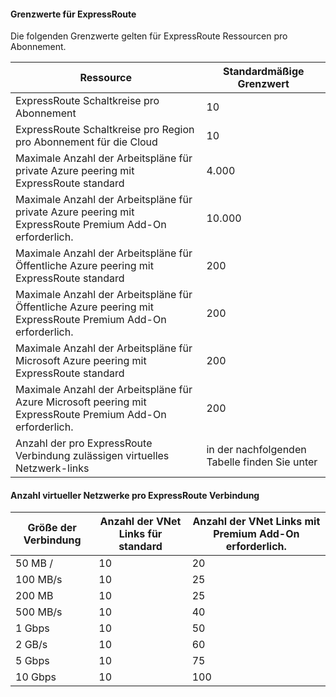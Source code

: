 #### <a name="expressroute-limits"></a>Grenzwerte für ExpressRoute

Die folgenden Grenzwerte gelten für ExpressRoute Ressourcen pro Abonnement.

| Ressource | Standardmäßige Grenzwert |
|---|---|
| ExpressRoute Schaltkreise pro Abonnement | 10 |
| ExpressRoute Schaltkreise pro Region pro Abonnement für die Cloud | 10 |
| Maximale Anzahl der Arbeitspläne für private Azure peering mit ExpressRoute standard | 4.000 |
| Maximale Anzahl der Arbeitspläne für private Azure peering mit ExpressRoute Premium Add-On erforderlich. | 10.000 |
| Maximale Anzahl der Arbeitspläne für Öffentliche Azure peering mit ExpressRoute standard | 200 |
| Maximale Anzahl der Arbeitspläne für Öffentliche Azure peering mit ExpressRoute Premium Add-On erforderlich. | 200 |
| Maximale Anzahl der Arbeitspläne für Microsoft Azure peering mit ExpressRoute standard | 200 |
| Maximale Anzahl der Arbeitspläne für Azure Microsoft peering mit ExpressRoute Premium Add-On erforderlich. | 200 |
| Anzahl der pro ExpressRoute Verbindung zulässigen virtuelles Netzwerk-links | in der nachfolgenden Tabelle finden Sie unter |

#### <a name="number-of-virtual-networks-per-expressroute-circuit"></a>Anzahl virtueller Netzwerke pro ExpressRoute Verbindung

| **Größe der Verbindung** | **Anzahl der VNet Links für standard** | **Anzahl der VNet Links mit Premium Add-On erforderlich.** |
|---|---|---|
| 50 MB / | 10 | 20 |
| 100 MB/s | 10 | 25 |
| 200 MB | 10 | 25 |
| 500 MB/s | 10 | 40 |
| 1 Gbps | 10 | 50 |
| 2 GB/s | 10 | 60 |
| 5 Gbps | 10 | 75 |
| 10 Gbps | 10 | 100 |

